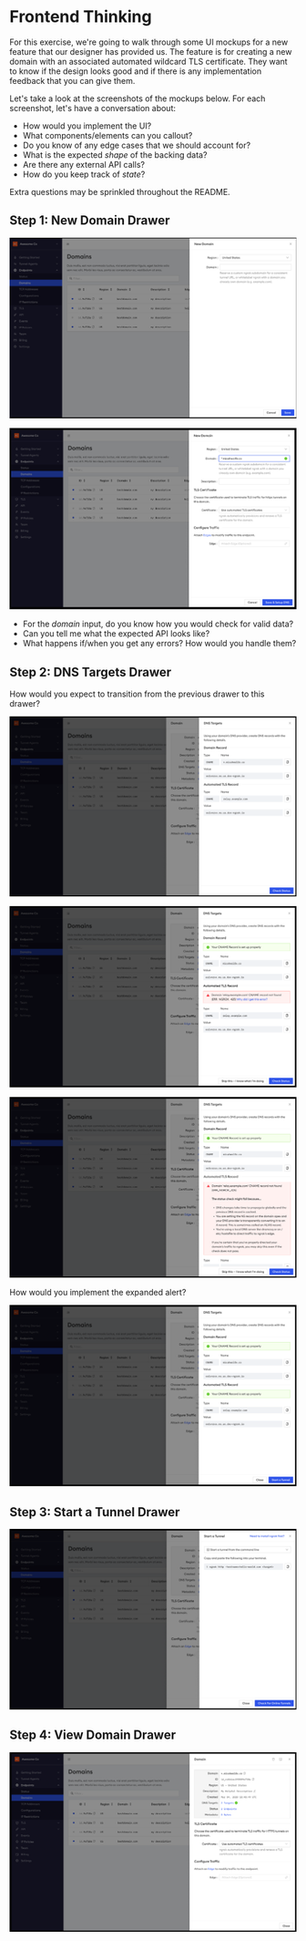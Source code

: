 # Frontend Thinking

For this exercise, we're going to walk through some UI mockups for a new feature that our designer has provided us.
The feature is for creating a new domain with an associated automated wildcard TLS certificate.
They want to know if the design looks good and if there is any implementation feedback that you can give them.

Let's take a look at the screenshots of the mockups below. For each screenshot, let's have a conversation about:

- How would you implement the UI?
- What components/elements can you callout?
- Do you know of any edge cases that we should account for?
- What is the expected _shape_ of the backing data?
- Are there any external API calls?
- How do you keep track of _state_?

Extra questions may be sprinkled throughout the README.

## Step 1: New Domain Drawer

![new-domain-initial](./images/1.png)

![new-domain-selected](./images/2.png)

- For the _domain_ input, do you know how you would check for valid data?
- Can you tell me what the expected API looks like?
- What happens if/when you get any errors? How would you handle them?

## Step 2: DNS Targets Drawer

How would you expect to transition from the previous drawer to this drawer?

![dns-targets-initial](./images/3.png)

![dns-targets-1-good-1-error](./images/4.png)

![dns-targets-expanded-error](./images/5.png)

How would you implement the expanded alert?

![dns-targets-both-bueno](./images/6.png)

## Step 3: Start a Tunnel Drawer

![start-a-tunnel](./images/7.png)

## Step 4: View Domain Drawer

![view-domain](./images/8.png)
